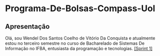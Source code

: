 ﻿# Programa-De-Bolsas-Compass-Uol
## Apresentação
Olá, sou Wendel Dos Santos Coelho de Vitório Da Conquista e atualmente estou no terceiro semestre no curso de Bacharelado de Sistemas De Informação no IFBA, entusiasta da programação e tecnologias.
[[Sprint 1]](https://github.com/WendeldsCoelho/Programa-De-Bolsas-Compass-Uol/blob/main/Sprint%201/README.md)
